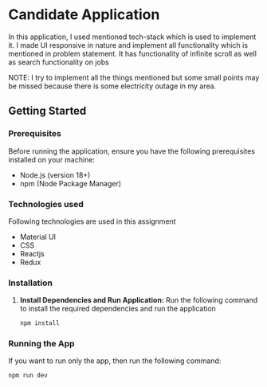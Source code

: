 
# Candidate Application

In this application, I used mentioned tech-stack which is used to implement it. I made UI responsive in nature and implement all functionality which is mentioned in problem statement.
It has functionality of infinite scroll as well as search functionality on jobs

NOTE: I try to implement all the things mentioned but some small points may be missed because there is some electricity outage in my area.

## Getting Started

### Prerequisites

Before running the application, ensure you have the following prerequisites installed on your machine:

- Node.js (version 18+)
- npm (Node Package Manager)


### Technologies used

Following technologies are used in this assignment

- Material UI
- CSS
- Reactjs
- Redux

### Installation

1. **Install Dependencies and Run Application:** Run the following command to install the required dependencies and run the application

    ```bash
    npm install
    ```

### Running the App

If you want to run only the app, then run the following command:

```bash
npm run dev 
```




